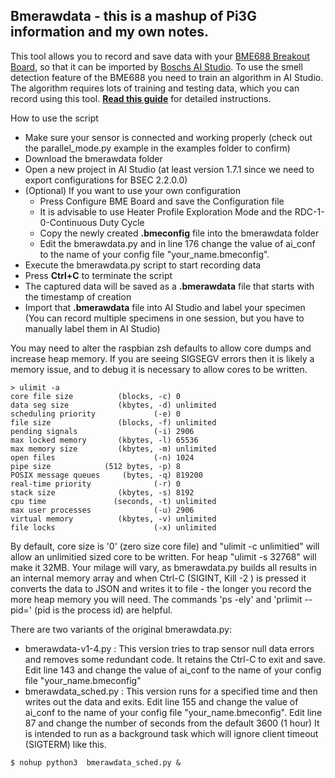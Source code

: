 Bmerawdata - this is a mashup of Pi3G information and my own notes.
-------------------------------------------------------------------

This tool allows you to record and save data with your [BME688 Breakout Board](https://buyzero.de/products/luftqualitatssensor-bosch-bme688-breakout-board?_pos=2&_sid=985505100&_ss=r), so that it can be imported by [Boschs AI Studio](https://www.bosch-sensortec.com/software-tools/software/bme688-software/).
To use the smell detection feature of the BME688 you need to train an algorithm in AI Studio.
The algorithm requires lots of training and testing data, which you can record using this tool.
**[Read this guide](https://picockpit.com/raspberry-pi/teach-bme688-how-to-smell/)** for detailed instructions.

How to use the script

- Make sure your sensor is connected and working properly (check out the parallel_mode.py example in the examples folder to confirm)
- Download the bmerawdata folder
- Open a new project in AI Studio (at least version 1.7.1 since we need to export configurations for BSEC 2.2.0.0)
- (Optional) If you want to use your own configuration
  - Press Configure BME Board and save the Configuration file
  - It is advisable to use Heater Profile Exploration Mode and the RDC-1-0-Continuous Duty Cycle 
  - Copy the newly created **.bmeconfig** file into the bmerawdata folder
  - Edit the bmerawdata.py and in line 176 change the value of ai_conf to the name of your config file "your_name.bmeconfig".
- Execute the bmerawdata.py script to start recording data
- Press **Ctrl+C** to terminate the script
- The captured data will be saved as a **.bmerawdata** file that starts with the timestamp of creation
- Import that **.bmerawdata** file into AI Studio and label your specimen (You can record multiple specimens in one session, but you have to manually label them in AI Studio)

You may need to alter the raspbian zsh defaults to allow core dumps and increase heap memory. If you are seeing SIGSEGV errors then it is likely a memory issue, and to debug it is necessary to allow cores to be written. 

```
> ulimit -a
core file size          (blocks, -c) 0
data seg size           (kbytes, -d) unlimited
scheduling priority             (-e) 0
file size               (blocks, -f) unlimited
pending signals                 (-i) 2906
max locked memory       (kbytes, -l) 65536
max memory size         (kbytes, -m) unlimited
open files                      (-n) 1024
pipe size            (512 bytes, -p) 8
POSIX message queues     (bytes, -q) 819200
real-time priority              (-r) 0
stack size              (kbytes, -s) 8192
cpu time               (seconds, -t) unlimited
max user processes              (-u) 2906
virtual memory          (kbytes, -v) unlimited
file locks                      (-x) unlimited
```
By default, core size is '0' (zero size core file) and "ulimit -c unlimitied" will allow an unlimitied sized core to be written. For heap "ulimit -s 32768" will make it 32MB. Your milage will vary, as bmerawdata.py builds all results in an internal memory array and when Ctrl-C (SIGINT, Kill -2 <pid>) is pressed it converts the data to JSON and writes it to file - the longer you record the more heap memory you will need.  The commands 'ps -ely' and  'prlimit --pid=<pid>' (pid is the process id) are helpful.


There are two variants of the original bmerawdata.py:
- bmerawdata-v1-4.py : This version tries to trap sensor null data errors and removes some redundant code. It retains the Ctrl-C to exit and save. Edit line 143 and change the value of ai_conf to the name of your config file "your_name.bmeconfig" 
- bmerawdata_sched.py   : This version runs for a specified time and then writes out the data and exits.
  Edit line 155 and change the value of ai_conf to the name of your config file "your_name.bmeconfig".
  Edit line 87 and change the number of seconds from the default 3600 (1 hour) It is intended to run as a background task which will ignore client timeout (SIGTERM) like this.  
```
$ nohup python3  bmerawdata_sched.py &
```

